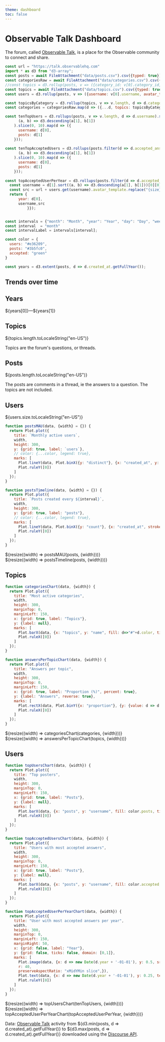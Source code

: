 ```yaml
---
theme: dashboard
toc: false
---
```


# Observable Talk Dashboard

The forum, called [Observable Talk](https://talk.observablehq.com), is a place for the Observable community to connect and share.

<!-- Load and transform the data -->

```js
const url = "https://talk.observablehq.com"
import * as d3 from "d3-array";
const posts = await FileAttachment("data/posts.csv").csv({typed: true});
const categoriesRaw = await FileAttachment("data/categories.csv").csv({typed: true});
//const topics = d3.rollup(posts, v => ({category_id: v[0].category_id, posts: v, users: new Set(v.map(d => d.username))}), d => d.topic_id)
const topics = await FileAttachment("data/topics.csv").csv({typed: true});
const users = d3.rollup(posts, v => ({username: v[0].username, avatar_template: v[0].avatar_template}), d=> d.username);

const topicsByCategory = d3.rollup(topics, v => v.length, d => d.category_id);
const categories = categoriesRaw.map(d => ({...d, topics: topicsByCategory.get(d.id) || 0}));

const tenTopUsers = d3.rollups(posts, v => v.length, d => d.username).sort(
      (a, b) => d3.descending(a[1], b[1])
    ).slice(0, 10).map(d => ({
      username: d[0],
      posts: d[1]
    }));
    
const tenTopAcceptedUsers = d3.rollups(posts.filter(d => d.accepted_answer), v => v.length, d => d.username).sort(
      (a, b) => d3.descending(a[1], b[1])
    ).slice(0, 10).map(d => ({
      username: d[0],
      posts: d[1]
    }));
  
const topAcceptedUserPerYear = d3.rollups(posts.filter(d => d.accepted_answer), v => v.length, d => d.created_at.getFullYear(),d => d.username).map( d => {
  const username = d[1].sort((a, b) => d3.descending(a[1], b[1]))[0][0];
  const src = url + users.get(username).avatar_template.replace("{size}", "400");
  return {
      year: d[0],
      username,src
          }});


const intervals = {"month": "Month", "year": "Year", "day": "Day", "week": "Week"};
const interval  = "month"
const intervalLabel = intervals[interval];

const color = {
  users: "#e36209",
  posts: "#3b5fc0",
  accepted: "green"
}

const years = d3.extent(posts, d => d.created_at.getFullYear());
```


## Trends over time

<!-- Cards with big numbers -->

<div class="grid grid-cols-4">
<div class="card">
    <h2>Years</h2>
    <span class="big">${years[0]}—${years[1]}</span>
  </div>
  <div class="card">
    <h2>Topics</h2>
    <span class="big">${topics.length.toLocaleString("en-US")}</span>
    <p>Topics are the forum's questions, or threads.</p>
  </div>
  <div class="card">
    <h2>Posts</h2>
    <span class="big">${posts.length.toLocaleString("en-US")}</span>
    <p>The posts are comments in a thread, ie the answers to a question. The topics are not included.</p>
  </div>
  <!-- <div class="card">
    <h2>Posts per topic</h2>
    <span class="big">${(posts.length / topics.size).toLocaleString("en-US", {
    minimumFractionDigits: 2,
    maximumFractionDigits: 2,
  })}</span>
  </div>
  <div class="card">
    <h2>Users per topic</h2>
    <span class="big">${(d3.sum(topics, d => d[1].users.size) / topics.size).toLocaleString("en-US", {
    minimumFractionDigits: 2,
    maximumFractionDigits: 2,
  })}</span>
  </div> -->
  <!-- <div class="card">
    <h2>Categories</h2>
    <span class="big">${categories.length.toLocaleString("en-US")}</span>
  </div> -->
  <div class="card">
    <h2>Users</h2>
    <span class="big">${users.size.toLocaleString("en-US")}</span>
  </div>
</div>

<!-- Plot of monthly active users -->


```js
function postsMAU(data, {width} = {}) {
  return Plot.plot({
    title: `Monthly active users`,
    width,
    height: 300,
    y: {grid: true, label: `users`},
    // color: {...color, legend: true},
    marks: [
      Plot.lineY(data, Plot.binX({y: "distinct"}, {x: "created_at", y: "username", stroke: color.users, interval: "month", tip: true})),
      Plot.ruleY([0])
    ]
  });
}
```

<!-- Plot of posts history -->

```js
function postsTimeline(data, {width} = {}) {
  return Plot.plot({
    title: `Posts created every ${interval}`,
    width,
    height: 300,
    y: {grid: true, label: "posts"},
    // color: {...color, legend: true},
    marks: [
      Plot.lineY(data, Plot.binX({y: "count"}, {x: "created_at", stroke: color.posts, interval, tip: true})),
      Plot.ruleY([0])
    ]
  });
}
```

<div class="grid grid-cols-2">
  <div class="card">
    ${resize((width) => postsMAU(posts, {width}))}
  </div>
  <div class="card">
    ${resize((width) => postsTimeline(posts, {width}))}
  </div>
</div>

## Topics

<!-- Plot of topics per category -->

```js
function categoriesChart(data, {width}) {
  return Plot.plot({
    title: "Most active categories",
    width,
    height: 300,
    marginTop: 0,
    marginLeft: 150,
    x: {grid: true, label: "Topics"},
    y: {label: null},
    marks: [
      Plot.barX(data, {x: "topics", y: "name", fill: d=>"#"+d.color, tip: true, sort: {y: "-x"}}),
      Plot.ruleX([0])
    ]
  });
}
```

<!-- Posts per topic -->

```js
function answersPerTopicChart(data, {width}) {
  return Plot.plot({
    title: "Answers per topic",
    width,
    height: 300,
    marginTop: 0,
    marginLeft: 150,
    x: {grid: true, label: "Proportion (%)", percent: true},
    y: {label: "Answers", reverse: true},
    marks: [
      Plot.rectX(data, Plot.binY({x: "proportion"}, {y: {value: d => d.posts_count - 1, thresholds: d3.range(-0.5,10.5)}, fill: d => d.posts_count === 1 ? "#AAA": "#DDD", tip: true})),
      Plot.ruleX([0])
    ]
  });
}
```

<div class="grid grid-cols-2">
  <div class="card">
    ${resize((width) => categoriesChart(categories, {width}))}
  </div>
  <div class="card">
    ${resize((width) => answersPerTopicChart(topics, {width}))}
  </div>
</div>

## Users

<!-- Top users -->

```js
function topUsersChart(data, {width}) {
  return Plot.plot({
    title: "Top posters",
    width,
    height: 300,
    marginTop: 0,
    marginLeft: 150,
    x: {grid: true, label: "Posts"},
    y: {label: null},
    marks: [
      Plot.barX(data, {x: "posts", y: "username", fill: color.posts, tip: true, sort: {y: "-x"}}),
      Plot.ruleX([0])
    ]
  });
}

function topAcceptedUsersChart(data, {width}) {
  return Plot.plot({
    title: "Users with most accepted answers",
    width,
    height: 300,
    marginTop: 0,
    marginLeft: 150,
    x: {grid: true, label: "Posts"},
    y: {label: null},
    marks: [
      Plot.barX(data, {x: "posts", y: "username", fill: color.accepted, tip: true, sort: {y: "-x"}}),
      Plot.ruleX([0])
    ]
  });
}

function topAcceptedUserPerYearChart(data, {width}) {
  return Plot.plot({
    title: "User with most accepted answers per year",
    width,
    height: 300,
    marginTop: 0,
    marginLeft: 150,
    marginRight: 50,
    x: {grid: false, label: "Year"},
    y: {grid: false, ticks: false, domain: [0,1]},
    marks: [
      Plot.image(data, {x: d => new Date(d.year + '-01-01'), y: 0.5, src: "src", tip: true,
      r: 40,
      preserveAspectRatio: "xMidYMin slice",}),
      Plot.text(data, {x: d => new Date(d.year + '-01-01'), y: 0.25, text: "username", tip: true,}),
      Plot.ruleY([0])
    ]
  });
}
```

<div class="grid grid-cols-2">
  <div class="card">
    ${resize((width) => topUsersChart(tenTopUsers, {width}))}
  </div>
  <!-- 
  <div class="card">
    ${resize((width) => topAcceptedUsersChart(tenTopAcceptedUsers, {width}))}
  </div>
  -->
  <div class="card">
    ${resize((width) => topAcceptedUserPerYearChart(topAcceptedUserPerYear, {width}))}
  </div>
</div>


Data: [Observable Talk](https://talk.observablehq.com) activity from ${d3.min(posts, d => d.created_at).getFullYear()} to ${d3.max(posts, d => d.created_at).getFullYear()} downloaded using the [Discourse API](https://docs.discourse.org/).
